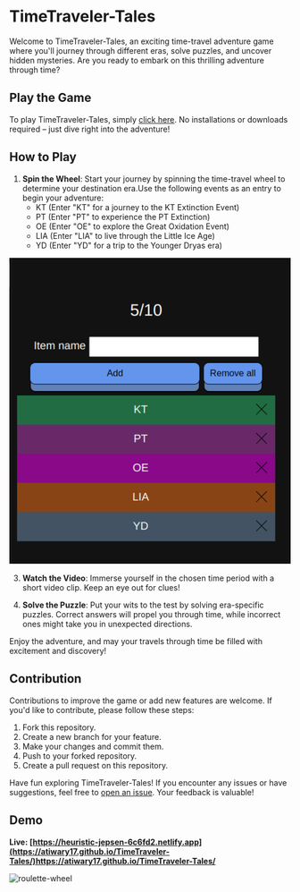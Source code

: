 # TimeTraveler-Tales

Welcome to TimeTraveler-Tales, an exciting time-travel adventure game where you'll journey through different eras, solve puzzles, and uncover hidden mysteries. Are you ready to embark on this thrilling adventure through time?

## Play the Game

To play TimeTraveler-Tales, simply [click here](https://atiwary17.github.io/TimeTraveler-Tales/). No installations or downloads required – just dive right into the adventure!

## How to Play

1. **Spin the Wheel**: Start your journey by spinning the time-travel wheel to determine your destination era.Use the following events as an entry to begin your adventure:
   - KT (Enter "KT" for a journey to the KT Extinction Event)
   - PT (Enter "PT" to experience the PT Extinction)
   - OE (Enter "OE" to explore the Great Oxidation Event)
   - LIA (Enter "LIA" to live through the Little Ice Age)
   - YD (Enter "YD" for a trip to the Younger Dryas era)
  
![Add as Entry](https://github.com/atiwary17/TimeTraveler-Tales/raw/main/static/spinner.png)

3. **Watch the Video**: Immerse yourself in the chosen time period with a short video clip. Keep an eye out for clues!

4. **Solve the Puzzle**: Put your wits to the test by solving era-specific puzzles. Correct answers will propel you through time, while incorrect ones might take you in unexpected directions.

Enjoy the adventure, and may your travels through time be filled with excitement and discovery!

## Contribution

Contributions to improve the game or add new features are welcome. If you'd like to contribute, please follow these steps:

1. Fork this repository.
2. Create a new branch for your feature.
3. Make your changes and commit them.
4. Push to your forked repository.
5. Create a pull request on this repository.



Have fun exploring TimeTraveler-Tales! If you encounter any issues or have suggestions, feel free to [open an issue](https://github.com/atiwary17/TimeTraveler-Tales/issues). Your feedback is valuable!


## Demo

**Live: [https://heuristic-jepsen-6c6fd2.netlify.app](https://atiwary17.github.io/TimeTraveler-Tales/)https://atiwary17.github.io/TimeTraveler-Tales/**

![roulette-wheel](pictures/view.png)
